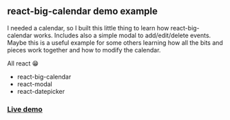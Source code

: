 ## react-big-calendar demo example

I needed a calendar, so I built this little thing to learn how react-big-calendar works. Includes also a simple modal to add/edit/delete events.  
Maybe this is a useful example for some others learning how all the bits and pieces work together and how to modify the calendar.

All react :grin:
* react-big-calendar
* react-modal
* react-datepicker

### [Live demo](https://fraasi.github.io/rbc-demo/)


